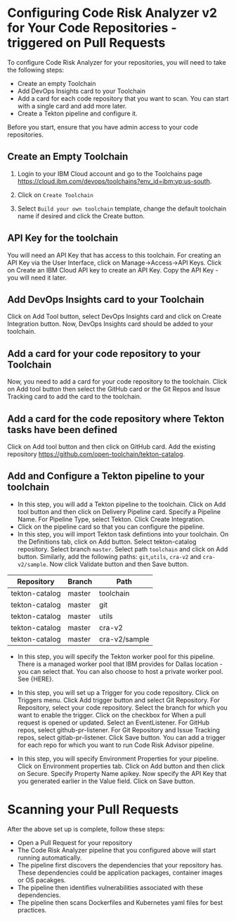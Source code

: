 # Configuring Code Risk Analyzer v2 for Your Code Repositories - triggered on Pull Requests
To configure Code Risk Analyzer for your repositories, you will need to take the following steps:
- Create an empty Toolchain
- Add DevOps Insights card to your Toolchain
- Add a card for each code repository that you want to scan.  You can start with a single card and add more later.
- Create a Tekton pipeline and configure it.  

Before you start, ensure that you have admin access to your code repositories.

## Create an Empty Toolchain
1. Login to your IBM Cloud account and go to the Toolchains page https://cloud.ibm.com/devops/toolchains?env_id=ibm:yp:us-south.  

2. Click on  `Create Toolchain`

3.  Select `Build your own toolchain` template, change the default toolchain name if desired and click the Create button.

## API Key for the toolchain
You will need an API Key that has access to this toolchain.  For creating an API Key via the User Interface, click on Manage->Access->API Keys.  Click on Create an IBM Cloud API key to create an API Key.  Copy the API Key - you will need it later.

## Add DevOps Insights card to your Toolchain
Click on Add Tool button, select DevOps Insights card and click on Create Integration button.  Now, DevOps Insights card should be added to your toolchain.

## Add a card for your code repository to your Toolchain
Now, you need to add a card for your code repository to the toolchain.  Click on Add tool button then select the GitHub card or the Git Repos and Issue Tracking card to add the card to the toolchain.

## Add a card for the code repository where Tekton tasks have been defined
Click on Add tool button and then click on GitHub card.  Add the existing repository https://github.com/open-toolchain/tekton-catalog.

## Add and Configure a Tekton pipeline to your toolchain
- In this step, you will add a Tekton pipeline to the toolchain. Click on Add tool button and then click on Delivery Pipeline card.  Specify a Pipeline Name. For Pipeline Type, select Tekton.  Click Create Integration.
- Click on the pipeline card so that you can configure the pipeline.
- In this step, you will import Tekton task defintions into your toolchain. On the Definitions tab, click on Add button.  Select tekton-catalog repository.  Select branch `master`. Select path `toolchain` and click on Add button.  Similarly, add the following paths:  `git`,`utils`, `cra-v2` and `cra-v2/sample`.  Now click Validate button and then Save button.

| Repository                | Branch | Path          |
| ------------------------- | ------ | ------------- |
| tekton-catalog	| master   | toolchain     |
| tekton-catalog	| master   | git           |
| tekton-catalog	| master   | utils         |
| tekton-catalog	| master | cra-v2           |
| tekton-catalog	| master | cra-v2/sample    |


- In this step, you will specify the Tekton worker pool for this pipeline. There is a managed worker pool that IBM provides for Dallas location - you can select that.  You can also choose to host a private worker pool.  See {HERE}.

- In this step, you will set up a Trigger for you code repository.  Click on Triggers menu. Click Add trigger button and select Git Repository.  For Repository, select your code repository.  Select the branch for which you want to enable the trigger.  Click on the checkbox for When a pull request is opened or updated.  Select an EventListener.  For GitHub repos, select github-pr-listener.  For Git Repository and Issue Tracking repos, select gitlab-pr-listener.  Click Save button.  You can add a trigger for each repo for which you want to run Code Risk Advisor pipeline.

- In this step, you will specify Environment Properties for your pipeline. Click on Environment properties tab. Click on Add button and then click on Secure. Specify Property Name apikey. Now specify the API Key that you generated earlier in the Value field.  Click on Save button.

# Scanning your Pull Requests
After the above set up is complete, follow these steps:
- Open a Pull Request for your repository
- The Code Risk Analyzer pipeline that you configured above will start running automatically. 
- The pipeline first discovers the dependencies that your repository has.  These dependencies could be application packages, container images or OS pacakges. 
- The pipeline then identifies vulnerabilities associated with these dependencies.
- The pipeline then scans Dockerfiles and Kubernetes yaml files for best practices.
